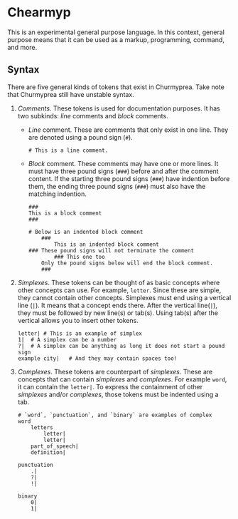 # Chearmyp
This is an experimental general purpose language. In this context, general purpose means that it can
be used as a markup, programming, command, and more.

## Syntax
There are five general kinds of tokens that exist in Churmyprea. Take note that Churmyprea still
have unstable syntax.
1. *Comments*. These tokens is used for documentation purposes. It has two subkinds: *line* comments
	and *block* comments.
    - *Line* comment. These are comments that only exist in one line. They are denoted using a pound
      sign (`#`).
		```
		# This is a line comment.
		```
    - *Block* comment. These comments may have one or more lines. It must have three pound signs
      (`###`) before and after the comment content. If the starting three pound signs (`###`) have
      indention before them, the ending three pound signs (`###`) must also have the matching
      indention.
		```
		###
		This is a block comment
		###

		# Below is an indented block comment
			###
				This is an indented block comment
		### These pound signs will not terminate the comment
				### This one too
			Only the pound signs below will end the block comment.
			###
		```

2. *Simplexes*. These tokens can be thought of as basic concepts where other concepts can use. For
   example, `letter`. Since these are simple, they cannot contain other concepts. Simplexes must end
   using a vertical line (`|`). It means that a concept ends there. After the vertical line(`|`),
   they must be followed by new line(s) or tab(s). Using tab(s) after the vertical allows you to
   insert other tokens.
	```
	letter|	# This is an example of simplex
	1|	# A simplex can be a number
	?|	# A simplex can be anything as long it does not start a pound sign
	example city|	# And they may contain spaces too!
	```

3. *Complexes*. These tokens are counterpart of *simplexes*. These are concepts that can contain
   *simplexes* and *complexes*. For example `word`, it can contain the `letter|`. To express the
   containment of other *simplexes* and/or *complexes*, those tokens must be indented using a tab.
	```
	# `word`, `punctuation`, and `binary` are examples of complex
	word
		letters
			letter|
			letter|
		part_of_speech|
		definition|

	punctuation
		.|
		?|
		!|

	binary
		0|
		1|
	```
